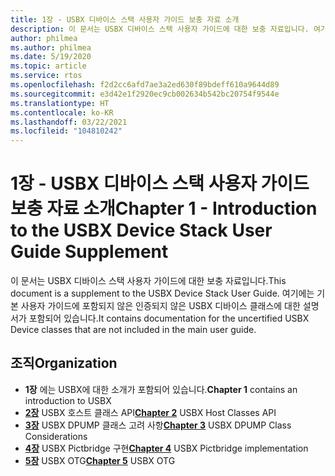 ```yaml
---
title: 1장 - USBX 디바이스 스택 사용자 가이드 보충 자료 소개
description: 이 문서는 USBX 디바이스 스택 사용자 가이드에 대한 보충 자료입니다. 여기에는 기본 사용자 가이드에 포함되지 않은 인증되지 않은 USBX 디바이스 클래스에 대한 설명서가 포함되어 있습니다.
author: philmea
ms.author: philmea
ms.date: 5/19/2020
ms.topic: article
ms.service: rtos
ms.openlocfilehash: f2d2cc6afd7ae3a2ed630f89bdeff610a9644d89
ms.sourcegitcommit: e3d42e1f2920ec9cb002634b542bc20754f9544e
ms.translationtype: HT
ms.contentlocale: ko-KR
ms.lasthandoff: 03/22/2021
ms.locfileid: "104810242"
---
```

# <a name="chapter-1---introduction-to-the-usbx-device-stack-user-guide-supplement"></a><span data-ttu-id="6f191-104">1장 - USBX 디바이스 스택 사용자 가이드 보충 자료 소개</span><span class="sxs-lookup"><span data-stu-id="6f191-104">Chapter 1 - Introduction to the USBX Device Stack User Guide Supplement</span></span>

<span data-ttu-id="6f191-105">이 문서는 USBX 디바이스 스택 사용자 가이드에 대한 보충 자료입니다.</span><span class="sxs-lookup"><span data-stu-id="6f191-105">This document is a supplement to the USBX Device Stack User Guide.</span></span> <span data-ttu-id="6f191-106">여기에는 기본 사용자 가이드에 포함되지 않은 인증되지 않은 USBX 디바이스 클래스에 대한 설명서가 포함되어 있습니다.</span><span class="sxs-lookup"><span data-stu-id="6f191-106">It contains documentation for the uncertified USBX Device classes that are not included in the main user guide.</span></span>

## <a name="organization"></a><span data-ttu-id="6f191-107">조직</span><span class="sxs-lookup"><span data-stu-id="6f191-107">Organization</span></span>

- <span data-ttu-id="6f191-108">**1장** 에는 USBX에 대한 소개가 포함되어 있습니다.</span><span class="sxs-lookup"><span data-stu-id="6f191-108">**Chapter 1** contains an introduction to USBX</span></span>
- <span data-ttu-id="6f191-109">[**2장**](usbx-device-stack-supplemental-2.md) USBX 호스트 클래스 API</span><span class="sxs-lookup"><span data-stu-id="6f191-109">[**Chapter 2**](usbx-device-stack-supplemental-2.md) USBX Host Classes API</span></span>
- <span data-ttu-id="6f191-110">[**3장**](usbx-device-stack-supplemental-3.md) USBX DPUMP 클래스 고려 사항</span><span class="sxs-lookup"><span data-stu-id="6f191-110">[**Chapter 3**](usbx-device-stack-supplemental-3.md) USBX DPUMP Class Considerations</span></span>
- <span data-ttu-id="6f191-111">[**4장**](usbx-device-stack-supplemental-4.md) USBX Pictbridge 구현</span><span class="sxs-lookup"><span data-stu-id="6f191-111">[**Chapter 4**](usbx-device-stack-supplemental-4.md) USBX Pictbridge implementation</span></span>
- <span data-ttu-id="6f191-112">[**5장**](usbx-device-stack-supplemental-5.md) USBX OTG</span><span class="sxs-lookup"><span data-stu-id="6f191-112">[**Chapter 5**](usbx-device-stack-supplemental-5.md) USBX OTG</span></span>

